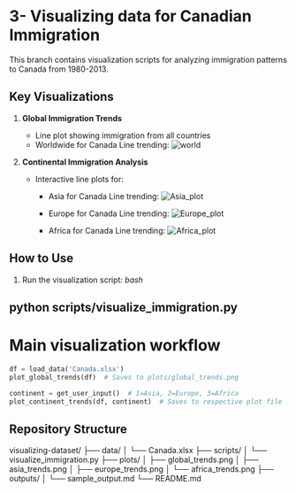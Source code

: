 
# 3- Visualizing data for Canadian Immigration

This branch contains visualization scripts for analyzing immigration patterns to Canada from 1980-2013.

## Key Visualizations

1. **Global Immigration Trends**
   - Line plot showing immigration from all countries
   - Worldwide for Canada Line trending: 
![world](https://github.com/user-attachments/assets/865954ce-9e9c-4bb7-9845-92abf2384c43)
 

2. **Continental Immigration Analysis**  
   - Interactive line plots for:
     - Asia for Canada Line trending:
![Asia_plot](https://github.com/user-attachments/assets/4d266690-3694-4046-ac61-35ac3438be1c)

     - Europe for Canada Line trending:
![Europe_plot](https://github.com/user-attachments/assets/5ab0d8f3-d0b0-4604-9f74-6712ccf31498)

     - Africa for Canada Line trending:
![Africa_plot](https://github.com/user-attachments/assets/7cf8f374-dac8-4075-b968-e1952cb935bc)


## How to Use

1. Run the visualization script:
*bash*
## python scripts/visualize_immigration.py

# Main visualization workflow
```python
df = load_data('Canada.xlsx') 
plot_global_trends(df)  # Saves to plots/global_trends.png

continent = get_user_input()  # 1=Asia, 2=Europe, 3=Africa
plot_continent_trends(df, continent)  # Saves to respective plot file
```


## Repository Structure
visualizing-dataset/
├── data/
│ └── Canada.xlsx
├── scripts/
│ └── visualize_immigration.py
├── plots/
│ ├── global_trends.png
│ ├── asia_trends.png
│ ├── europe_trends.png
│ └── africa_trends.png
├── outputs/
│ └── sample_output.md
└── README.md
